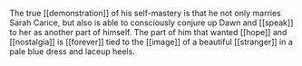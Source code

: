 The true [[demonstration]] of his self-mastery is that he not only marries Sarah Carice, but also is able to consciously conjure up Dawn and [[speak]] to her as another part of himself. The part of him that wanted [[hope]] and [[nostalgia]] is [[forever]] tied to the [[image]] of a beautiful [[stranger]] in a pale blue dress and laceup heels.
